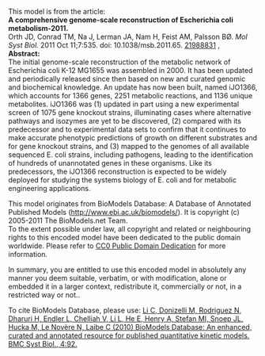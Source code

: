 

This model is from the article:  
**A comprehensive genome-scale reconstruction of Escherichia coli metabolism-2011.**   
Orth JD, Conrad TM, Na J, Lerman JA, Nam H, Feist AM, Palsson BØ. _Mol Syst
Biol._ 2011 Oct 11;7:535. doi: 10.1038/msb.2011.65.
[21988831](http://www.ncbi.nlm.nih.gov/pubmed/21988831) ,  
**Abstract:**   
The initial genome-scale reconstruction of the metabolic network of
Escherichia coli K-12 MG1655 was assembled in 2000. It has been updated and
periodically released since then based on new and curated genomic and
biochemical knowledge. An update has now been built, named iJO1366, which
accounts for 1366 genes, 2251 metabolic reactions, and 1136 unique
metabolites. iJO1366 was (1) updated in part using a new experimental screen
of 1075 gene knockout strains, illuminating cases where alternative pathways
and isozymes are yet to be discovered, (2) compared with its predecessor and
to experimental data sets to confirm that it continues to make accurate
phenotypic predictions of growth on different substrates and for gene knockout
strains, and (3) mapped to the genomes of all available sequenced E. coli
strains, including pathogens, leading to the identification of hundreds of
unannotated genes in these organisms. Like its predecessors, the iJO1366
reconstruction is expected to be widely deployed for studying the systems
biology of E. coli and for metabolic engineering applications.

This model originates from BioModels Database: A Database of Annotated
Published Models (http://www.ebi.ac.uk/biomodels/). It is copyright (c)
2005-2011 The BioModels.net Team.  
To the extent possible under law, all copyright and related or neighbouring
rights to this encoded model have been dedicated to the public domain
worldwide. Please refer to [CC0 Public Domain
Dedication](http://creativecommons.org/publicdomain/zero/1.0/) for more
information.

In summary, you are entitled to use this encoded model in absolutely any
manner you deem suitable, verbatim, or with modification, alone or embedded it
in a larger context, redistribute it, commercially or not, in a restricted way
or not..  
  
To cite BioModels Database, please use: [Li C, Donizelli M, Rodriguez N,
Dharuri H, Endler L, Chelliah V, Li L, He E, Henry A, Stefan MI, Snoep JL,
Hucka M, Le Novère N, Laibe C (2010) BioModels Database: An enhanced, curated
and annotated resource for published quantitative kinetic models. BMC Syst
Biol., 4:92.](http://www.ncbi.nlm.nih.gov/pubmed/20587024)


